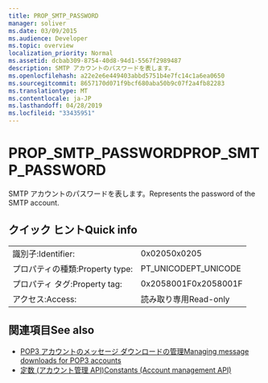 ```yaml
---
title: PROP_SMTP_PASSWORD
manager: soliver
ms.date: 03/09/2015
ms.audience: Developer
ms.topic: overview
localization_priority: Normal
ms.assetid: dcbab309-8754-40d8-94d1-5567f2989487
description: SMTP アカウントのパスワードを表します。
ms.openlocfilehash: a22e2e6e449403abbd5751b4e7fc14c1a6ea0650
ms.sourcegitcommit: 8657170d071f9bcf680aba50b9c07f2a4fb82283
ms.translationtype: MT
ms.contentlocale: ja-JP
ms.lasthandoff: 04/28/2019
ms.locfileid: "33435951"
---
```

# <a name="prop_smtp_password"></a><span data-ttu-id="42a87-103">PROP_SMTP_PASSWORD</span><span class="sxs-lookup"><span data-stu-id="42a87-103">PROP_SMTP_PASSWORD</span></span>

<span data-ttu-id="42a87-104">SMTP アカウントのパスワードを表します。</span><span class="sxs-lookup"><span data-stu-id="42a87-104">Represents the password of the SMTP account.</span></span>
  
## <a name="quick-info"></a><span data-ttu-id="42a87-105">クイック ヒント</span><span class="sxs-lookup"><span data-stu-id="42a87-105">Quick info</span></span>

|||
|:-----|:-----|
|<span data-ttu-id="42a87-106">識別子:</span><span class="sxs-lookup"><span data-stu-id="42a87-106">Identifier:</span></span>  <br/> |<span data-ttu-id="42a87-107">0x0205</span><span class="sxs-lookup"><span data-stu-id="42a87-107">0x0205</span></span>  <br/> |
|<span data-ttu-id="42a87-108">プロパティの種類:</span><span class="sxs-lookup"><span data-stu-id="42a87-108">Property type:</span></span>  <br/> |<span data-ttu-id="42a87-109">PT_UNICODE</span><span class="sxs-lookup"><span data-stu-id="42a87-109">PT_UNICODE</span></span>|<span data-ttu-id="42a87-110">SECURE_FLAG</span><span class="sxs-lookup"><span data-stu-id="42a87-110">SECURE_FLAG</span></span>  <br/> |
|<span data-ttu-id="42a87-111">プロパティ タグ:</span><span class="sxs-lookup"><span data-stu-id="42a87-111">Property tag:</span></span>  <br/> |<span data-ttu-id="42a87-112">0x2058001F</span><span class="sxs-lookup"><span data-stu-id="42a87-112">0x2058001F</span></span>  <br/> |
|<span data-ttu-id="42a87-113">アクセス:</span><span class="sxs-lookup"><span data-stu-id="42a87-113">Access:</span></span>  <br/> |<span data-ttu-id="42a87-114">読み取り専用</span><span class="sxs-lookup"><span data-stu-id="42a87-114">Read-only</span></span>  <br/> |
   
## <a name="see-also"></a><span data-ttu-id="42a87-115">関連項目</span><span class="sxs-lookup"><span data-stu-id="42a87-115">See also</span></span>

- [<span data-ttu-id="42a87-116">POP3 アカウントのメッセージ ダウンロードの管理</span><span class="sxs-lookup"><span data-stu-id="42a87-116">Managing message downloads for POP3 accounts</span></span>](managing-message-downloads-for-pop3-accounts.md) 
- [<span data-ttu-id="42a87-117">定数 (アカウント管理 API)</span><span class="sxs-lookup"><span data-stu-id="42a87-117">Constants (Account management API)</span></span>](constants-account-management-api.md)

